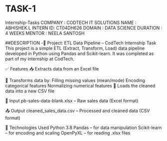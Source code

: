 # TASK-1
Internship-Tasks
COMPANY : CODTECH IT SOLUTIONS NAME : ABHISHEK.L INTERN ID: CT04DH626 DOMAIN : DATA SCIENCE DURATION : 4 WEEKS MENTOR : NEELA SANTOSH

##DESCRIPTION -🧾 Project: ETL Data Pipeline – CodTech Internship Task This project is a simple ETL (Extract, Transform, Load) data pipeline developed in Python using Pandas and Scikit-learn. It was completed as part of my internship at CodTech.

✅ Features 📥 Extracts data from an Excel file

🧹 Transforms data by: Filling missing values (mean/mode) Encoding categorical features Normalizing numerical features 💾 Loads the cleaned data into a new CSV file

📂 Input pb-sales-data-blank.xlsx – Raw sales data (Excel format)

📤 Output cleaned_sales_data.csv – Processed and cleaned data (CSV format)

🧰 Technologies Used Python 3.8 Pandas – for data manipulation Scikit-learn – for encoding and scaling OpenPyXL – for reading .xlsx files
